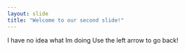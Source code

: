 ```yaml
---
layout: slide
title: "Welcome to our second slide!"
---
```

I have no idea what Im doing
Use the left arrow to go back!

